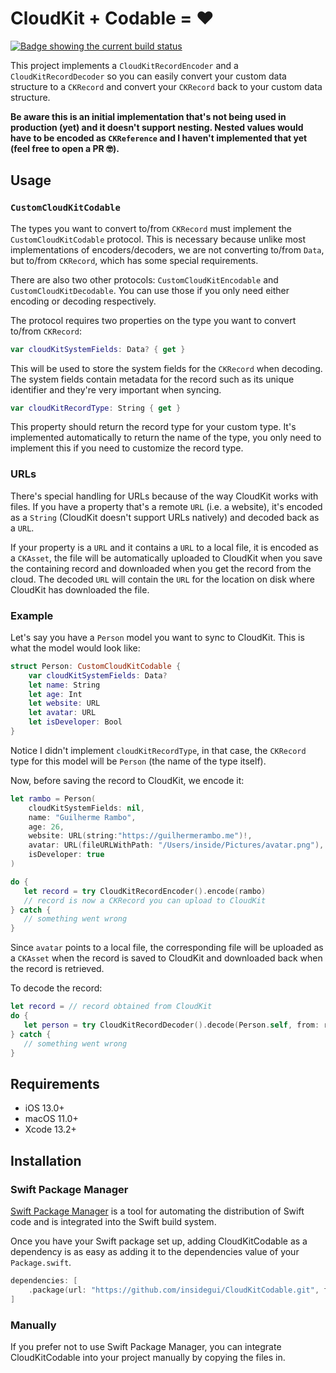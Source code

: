 # CloudKit + Codable = ❤️

[![Badge showing the current build status](https://github.com/insidegui/CloudKitCodable/workflows/Swift%20Package/badge.svg)](https://github.com/insidegui/CloudKitCodable/actions)

This project implements a `CloudKitRecordEncoder` and a `CloudKitRecordDecoder` so you can easily convert your custom data structure to a `CKRecord` and convert your `CKRecord` back to your custom data structure.

**Be aware this is an initial implementation that's not being used in production (yet) and it doesn't support nesting. Nested values would have to be encoded as `CKReference` and I haven't implemented that yet (feel free to open a PR 🤓).**

## Usage

### `CustomCloudKitCodable`

The types you want to convert to/from `CKRecord` must implement the `CustomCloudKitCodable` protocol. This is necessary because unlike most implementations of encoders/decoders, we are not converting to/from `Data`, but to/from `CKRecord`, which has some special requirements.

There are also two other protocols: `CustomCloudKitEncodable` and `CustomCloudKitDecodable`. You can use those if you only need either encoding or decoding respectively.

The protocol requires two properties on the type you want to convert to/from `CKRecord`:

```swift
var cloudKitSystemFields: Data? { get }
```

This will be used to store the system fields for the `CKRecord` when decoding. The system fields contain metadata for the record such as its unique identifier and they're very important when syncing.

```swift
var cloudKitRecordType: String { get }
```

This property should return the record type for your custom type. It's implemented automatically to return the name of the type, you only need to implement this if you need to customize the record type.

### URLs
There's special handling for URLs because of the way CloudKit works with files. If you have a property that's a remote `URL` (i.e. a website), it's encoded as a `String` (CloudKit doesn't support URLs natively) and decoded back as a `URL`. 

If your property is a `URL` and it contains a `URL` to a local file, it is encoded as a `CKAsset`, the file will be automatically uploaded to CloudKit when you save the containing record and downloaded when you get the record from the cloud. The decoded `URL` will contain the `URL` for the location on disk where CloudKit has downloaded the file.

### Example

Let's say you have a `Person` model you want to sync to CloudKit. This is what the model would look like:

```swift
struct Person: CustomCloudKitCodable {
    var cloudKitSystemFields: Data?
    let name: String
    let age: Int
    let website: URL
    let avatar: URL
    let isDeveloper: Bool
}
```

Notice I didn't implement `cloudKitRecordType`, in that case, the `CKRecord` type for this model will be `Person` (the name of the type itself).

Now, before saving the record to CloudKit, we encode it:

```swift
let rambo = Person(
    cloudKitSystemFields: nil,
    name: "Guilherme Rambo",
    age: 26,
    website: URL(string:"https://guilhermerambo.me")!,
    avatar: URL(fileURLWithPath: "/Users/inside/Pictures/avatar.png"),
    isDeveloper: true
)

do {
   let record = try CloudKitRecordEncoder().encode(rambo)
   // record is now a CKRecord you can upload to CloudKit
} catch {
   // something went wrong
}
```

Since `avatar` points to a local file, the corresponding file will be uploaded as a `CKAsset` when the record is saved to CloudKit and downloaded back when the record is retrieved.

To decode the record:

```swift
let record = // record obtained from CloudKit
do {
   let person = try CloudKitRecordDecoder().decode(Person.self, from: record)
} catch {
   // something went wrong
}
```

## Requirements

- iOS 13.0+
- macOS 11.0+
- Xcode 13.2+

## Installation

### Swift Package Manager

[Swift Package Manager](https://www.swift.org/package-manager) is a tool for automating the distribution of Swift code and is integrated into the Swift build system.

Once you have your Swift package set up, adding CloudKitCodable as a dependency is as easy as adding it to the dependencies value of your `Package.swift`.

```swift
dependencies: [
    .package(url: "https://github.com/insidegui/CloudKitCodable.git", from: "0.2.0")
]
```

### Manually

If you prefer not to use Swift Package Manager, you can integrate CloudKitCodable into your project manually by copying the files in.
